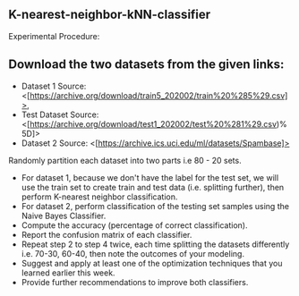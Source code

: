 ## K-nearest-neighbor-kNN-classifier

Experimental Procedure:
## Download the two datasets from the given links:
* Dataset 1 Source: <[https://archive.org/download/train5_202002/train%20%285%29.csv]>, 
* Test Dataset Source: <[https://archive.org/download/test1_202002/test%20%281%29.csv)%5D]>
* Dataset 2 Source: <[https://archive.ics.uci.edu/ml/datasets/Spambase]>

Randomly partition each dataset into two parts i.e 80 - 20  sets.
* For dataset 1, because we don't have the label for the test set, we will use the train set to create train and test data (i.e. splitting further), then perform K-nearest neighbor classification.
* For dataset 2, perform classification of the testing set samples using the Naive Bayes Classifier.
* Compute the accuracy (percentage of correct classification).
* Report the confusion matrix of each classifier.
* Repeat step 2 to step 4 twice, each time splitting the datasets differently i.e. 70-30, 60-40, then note the outcomes of your modeling.
* Suggest and apply at least one of the optimization techniques that you learned earlier this week.
* Provide further recommendations to improve both classifiers.
 
